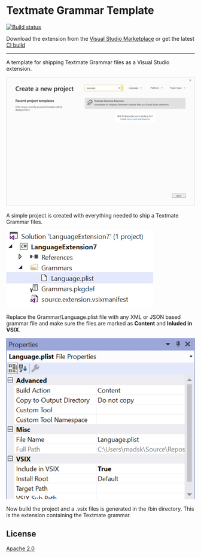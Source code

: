 # Textmate Grammar Template

[![Build status](https://ci.appveyor.com/api/projects/status/336l6rvrnkceg59o?svg=true)](https://ci.appveyor.com/project/madskristensen/textmateextensiontemplate)

Download the extension from the [Visual Studio Marketplace](https://marketplace.visualstudio.com/items?itemName=MadsKristensen.TextmateTemplate) or get the latest [CI build](http://vsixgallery.com/extension/2913ed5b-5767-43f5-be7c-ff5c68754bc3/)

--------------------------------------

A template for shipping Textmate Grammar files as a Visual Studio extension.

![Npd](art/npd.png)

A simple project is created with everything needed to ship a Textmate Grammar files.

![Solution Explorer](art/solution-explorer.png)

Replace the Grammar/Language.plist file with any XML or JSON based grammar file and make sure the files are marked as **Content** and **Inluded in VSIX**.

![Properties](art/properties.png)

Now build the project and a .vsix files is generated in the /bin directory. This is the extension containing the Textmate grammar.


## License
[Apache 2.0](LICENSE)